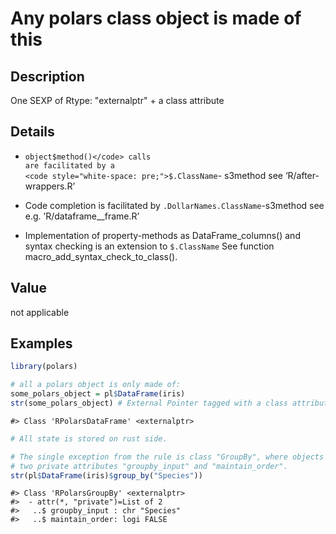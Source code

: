 
# Any polars class object is made of this

## Description

One SEXP of Rtype: "externalptr" + a class attribute

## Details

<ul>
<li>

<code>object$method()</code> calls are facilitated by a
<code style="white-space: pre;">$.ClassName</code>- s3method see
‘R/after-wrappers.R’

</li>
<li>

Code completion is facilitated by
<code>.DollarNames.ClassName</code>-s3method see
e.g. ’R/dataframe\_\_frame.R’

</li>
<li>

Implementation of property-methods as DataFrame_columns() and syntax
checking is an extension to
<code style="white-space: pre;">$.ClassName</code> See function
macro_add_syntax_check_to_class().

</li>
</ul>

## Value

not applicable

## Examples

``` r
library(polars)

# all a polars object is only made of:
some_polars_object = pl$DataFrame(iris)
str(some_polars_object) # External Pointer tagged with a class attribute.
```

    #> Class 'RPolarsDataFrame' <externalptr>

``` r
# All state is stored on rust side.

# The single exception from the rule is class "GroupBy", where objects also have
# two private attributes "groupby_input" and "maintain_order".
str(pl$DataFrame(iris)$group_by("Species"))
```

    #> Class 'RPolarsGroupBy' <externalptr> 
    #>  - attr(*, "private")=List of 2
    #>   ..$ groupby_input : chr "Species"
    #>   ..$ maintain_order: logi FALSE
